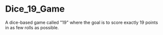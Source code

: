 # Dice_19_Game
A dice-based game called "19" where the goal is to score exactly 19 points in as few rolls as possible.
